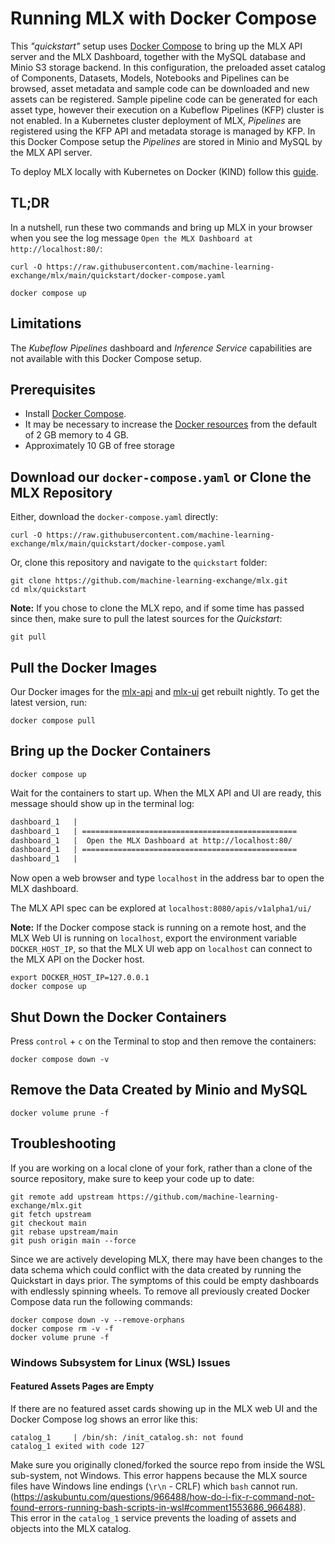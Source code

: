 # Running MLX with Docker Compose

This _"quickstart"_ setup uses [Docker Compose](https://docs.docker.com/compose/)
to bring up the MLX API server and the MLX Dashboard, together with the MySQL
database and Minio S3 storage backend.
In this configuration, the preloaded asset catalog of Components, Datasets, Models,
Notebooks and Pipelines can be browsed, asset metadata and sample code can be
downloaded and new assets can be registered. Sample pipeline code can be generated
for each asset type, however their execution on a Kubeflow Pipelines (KFP) cluster
is not enabled.
In a Kubernetes cluster deployment of MLX, _Pipelines_ are registered using
the KFP API and metadata storage is managed by KFP. In this Docker Compose setup
the _Pipelines_ are stored in Minio and MySQL by the MLX API server.

To deploy MLX locally with Kubernetes on Docker (KIND) follow this
[guide](../docs/install-mlx-on-kind.md).


## TL;DR

In a nutshell, run these two commands and bring up MLX in your browser when
you see the log message `Open the MLX Dashboard at http://localhost:80/`:

    curl -O https://raw.githubusercontent.com/machine-learning-exchange/mlx/main/quickstart/docker-compose.yaml

    docker compose up


## Limitations

The _Kubeflow Pipelines_ dashboard and _Inference Service_ capabilities are not
available with this Docker Compose setup.


## Prerequisites

* Install [Docker Compose](https://docs.docker.com/compose/install/).
* It may be necessary to increase the [Docker resources](https://docs.docker.com/docker-for-mac/#resources) from the
default of 2 GB memory to 4 GB.
* Approximately 10 GB of free storage


## Download our `docker-compose.yaml` or Clone the MLX Repository

Either, download the `docker-compose.yaml` directly:

    curl -O https://raw.githubusercontent.com/machine-learning-exchange/mlx/main/quickstart/docker-compose.yaml

Or, clone this repository and navigate to the `quickstart` folder:

    git clone https://github.com/machine-learning-exchange/mlx.git
    cd mlx/quickstart

**Note:** If you chose to clone the MLX repo, and if some time has passed since 
then, make sure to pull the latest sources for the _Quickstart_:

    git pull


## Pull the Docker Images

Our Docker images for the [mlx-api](https://hub.docker.com/r/mlexchange/mlx-api/tags?name=nightly)
and [mlx-ui](https://hub.docker.com/r/mlexchange/mlx-ui/tags?name=nightly) 
get rebuilt nightly. To get the latest version, run:

    docker compose pull


## Bring up the Docker Containers

    docker compose up

Wait for the containers to start up. When the MLX API and UI are ready, this
message should show up in the terminal log:

```Markdown
dashboard_1   |
dashboard_1   | ================================================
dashboard_1   |  Open the MLX Dashboard at http://localhost:80/
dashboard_1   | ================================================
dashboard_1   |
```

Now open a web browser and type `localhost` in the address bar to open the MLX
dashboard.

The MLX API spec can be explored at `localhost:8080/apis/v1alpha1/ui/`

**Note:** If the Docker compose stack is running on a remote host, and the
MLX Web UI is running on `localhost`, export the environment
variable `DOCKER_HOST_IP`, so that the MLX UI web app on `localhost` can connect
to the MLX API on the Docker host.

    export DOCKER_HOST_IP=127.0.0.1
    docker compose up


## Shut Down the Docker Containers

Press `control` + `c` on the Terminal to stop and then remove the containers:

    docker compose down -v


## Remove the Data Created by Minio and MySQL

    docker volume prune -f


## Troubleshooting

If you are working on a local clone of your fork, rather than a clone of the source
repository, make sure to keep your code up to date:

    git remote add upstream https://github.com/machine-learning-exchange/mlx.git
    git fetch upstream
    git checkout main
    git rebase upstream/main
    git push origin main --force

Since we are actively developing MLX, there may have been changes to the data schema
which could conflict with the data created by running the Quickstart in days prior.
The symptoms of this could be empty dashboards with endlessly spinning wheels.
To remove all previously created Docker Compose data run the following commands:

    docker compose down -v --remove-orphans
    docker compose rm -v -f
    docker volume prune -f
    
### Windows Subsystem for Linux (WSL) Issues

#### Featured Assets Pages are Empty

If there are no featured asset cards showing up in the MLX web UI and the Docker Compose log shows an error like this:

    catalog_1     | /bin/sh: /init_catalog.sh: not found
    catalog_1 exited with code 127
    
Make sure you originally cloned/forked the source repo from inside the WSL sub-system, not Windows. This error happens
because the MLX source files have Windows line endings (`\r\n` - CRLF) which `bash` cannot run.
(https://askubuntu.com/questions/966488/how-do-i-fix-r-command-not-found-errors-running-bash-scripts-in-wsl#comment1553686_966488).
This error in the `catalog_1` service prevents the loading of assets and objects into the MLX catalog.
